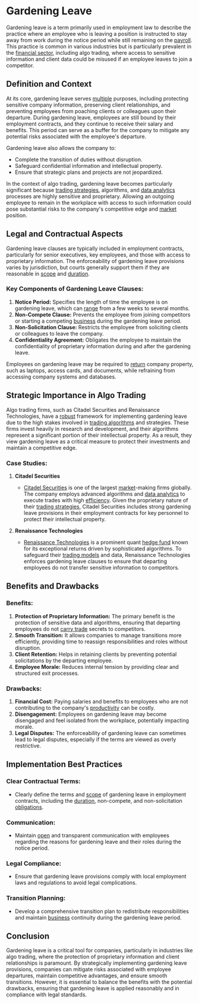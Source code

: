 # Gardening Leave

Gardening leave is a term primarily used in employment law to describe the practice where an employee who is leaving a position is instructed to stay away from work during the notice period while still remaining on the [payroll](../p/payroll.md). This practice is common in various industries but is particularly prevalent in the [financial sector](../f/financial_sector.md), including algo trading, where access to sensitive information and client data could be misused if an employee leaves to join a competitor.

## Definition and Context

At its core, gardening leave serves [multiple](../m/multiple.md) purposes, including protecting sensitive company information, preserving client relationships, and preventing employees from poaching clients or colleagues upon their departure. During gardening leave, employees are still bound by their employment contracts, and they continue to receive their salary and benefits. This period can serve as a buffer for the company to mitigate any potential risks associated with the employee's departure.

Gardening leave also allows the company to:

- Complete the transition of duties without disruption.
- Safeguard confidential information and intellectual property.
- Ensure that strategic plans and projects are not jeopardized.

In the context of algo trading, gardening leave becomes particularly significant because [trading strategies](../t/trading_strategies.md), algorithms, and [data analytics](../d/data_analytics.md) processes are highly sensitive and proprietary. Allowing an outgoing employee to remain in the workplace with access to such information could pose substantial risks to the company's competitive edge and [market](../m/market.md) position.

## Legal and Contractual Aspects

Gardening leave clauses are typically included in employment contracts, particularly for senior executives, key employees, and those with access to proprietary information. The enforceability of gardening leave provisions varies by jurisdiction, but courts generally support them if they are reasonable in [scope](../s/scope.md) and [duration](../d/duration.md).

### Key Components of Gardening Leave Clauses:
1. **Notice Period:** Specifies the length of time the employee is on gardening leave, which can [range](../r/range.md) from a few weeks to several months.
2. **Non-Compete Clause:** Prevents the employee from joining competitors or starting a competing [business](../b/business.md) during the gardening leave period.
3. **Non-Solicitation Clause:** Restricts the employee from soliciting clients or colleagues to leave the company.
4. **Confidentiality Agreement:** Obligates the employee to maintain the confidentiality of proprietary information during and after the gardening leave.

Employees on gardening leave may be required to [return](../r/return.md) company property, such as laptops, access cards, and documents, while refraining from accessing company systems and databases.

## Strategic Importance in Algo Trading

Algo trading firms, such as Citadel Securities and Renaissance Technologies, have a [robust](../r/robust.md) framework for implementing gardening leave due to the high stakes involved in [trading algorithms](../t/trading_algorithms.md) and strategies. These firms invest heavily in research and development, and their algorithms represent a significant portion of their intellectual property. As a result, they view gardening leave as a critical measure to protect their investments and maintain a competitive edge.

### Case Studies:
1. **Citadel Securities**
   - [Citadel Securities](https://www.citadelsecurities.com/) is one of the largest [market](../m/market.md)-making firms globally. The company employs advanced algorithms and [data analytics](../d/data_analytics.md) to execute trades with high [efficiency](../e/efficiency.md). Given the proprietary nature of their [trading strategies](../t/trading_strategies.md), Citadel Securities includes strong gardening leave provisions in their employment contracts for key personnel to protect their intellectual property.

2. **Renaissance Technologies**
   - [Renaissance Technologies](https://www.rentec.com/) is a prominent quant [hedge fund](../h/hedge_fund.md) known for its exceptional returns driven by sophisticated algorithms. To safeguard their [trading models](../t/trading_models.md) and data, Renaissance Technologies enforces gardening leave clauses to ensure that departing employees do not transfer sensitive information to competitors.

## Benefits and Drawbacks

### Benefits:
1. **Protection of Proprietary Information:** The primary benefit is the protection of sensitive data and algorithms, ensuring that departing employees do not [carry trade](../c/carry_trade.md) secrets to competitors.
2. **Smooth Transition:** It allows companies to manage transitions more efficiently, providing time to reassign responsibilities and roles without disruption.
3. **Client Retention:** Helps in retaining clients by preventing potential solicitations by the departing employee.
4. **Employee Morale:** Reduces internal tension by providing clear and structured exit processes.

### Drawbacks:
1. **Financial Cost:** Paying salaries and benefits to employees who are not contributing to the company's [productivity](../p/productivity.md) can be costly.
2. **Disengagement:** Employees on gardening leave may become disengaged and feel isolated from the workplace, potentially impacting morale.
3. **Legal Disputes:** The enforceability of gardening leave can sometimes lead to legal disputes, especially if the terms are viewed as overly restrictive.

## Implementation Best Practices

### Clear Contractual Terms:
- Clearly define the terms and [scope](../s/scope.md) of gardening leave in employment contracts, including the [duration](../d/duration.md), non-compete, and non-solicitation [obligations](../o/obligation.md).

### Communication:
- Maintain [open](../o/open.md) and transparent communication with employees regarding the reasons for gardening leave and their roles during the notice period.

### Legal Compliance:
- Ensure that gardening leave provisions comply with local employment laws and regulations to avoid legal complications.

### Transition Planning:
- Develop a comprehensive transition plan to redistribute responsibilities and maintain [business](../b/business.md) continuity during the gardening leave period.

## Conclusion

Gardening leave is a critical tool for companies, particularly in industries like algo trading, where the protection of proprietary information and client relationships is paramount. By strategically implementing gardening leave provisions, companies can mitigate risks associated with employee departures, maintain competitive advantages, and ensure smooth transitions. However, it is essential to balance the benefits with the potential drawbacks, ensuring that gardening leave is applied reasonably and in compliance with legal standards.